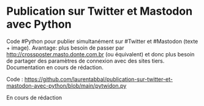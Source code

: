# Publication sur Twitter et Mastodon avec Python

Code #Python pour publier simultanément sur #Twitter et #Mastodon (texte + image). Avantage: plus besoin de passer par http://crossposter.masto.donte.com.br (ou équivalent) et donc plus besoin de partager des paramètres de connexion avec des sites tiers.
Documentation en cours de rédaction.

Code : https://github.com/laurentabbal/publication-sur-twitter-et-mastodon-avec-python/blob/main/pytwidon.py

En cours de rédaction

